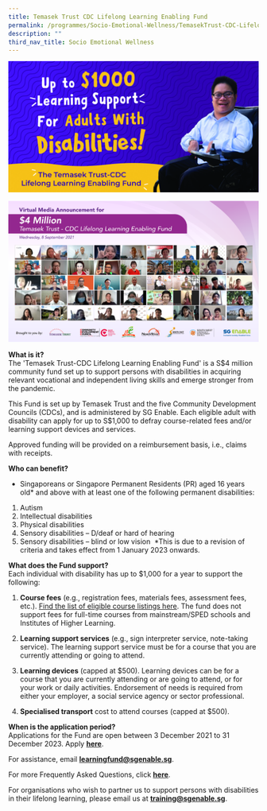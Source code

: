 ```yaml
---
title: Temasek Trust CDC Lifelong Learning Enabling Fund
permalink: /programmes/Socio-Emotional-Wellness/TemasekTrust-CDC-LifelongLearning-Fund/
description: ""
third_nav_title: Socio Emotional Wellness
---
```

![Temasek Trust-CDC Lifelong Learning Enabling Fund](/images/Programmes/tt-cdc-web-banner-2481-x-1301.jpg)

![CDC Group Photo](/images/Programmes/tt-cdc-group-photo-(all-attendees).png)

**What is it?**  
The 'Temasek Trust-CDC Lifelong Learning Enabling Fund' is a S$4 million community fund set up to support persons with disabilities in acquiring relevant vocational and independent living skills and emerge stronger from the pandemic.  
  
This Fund is set up by Temasek Trust and the five Community Development Councils (CDCs), and is administered by SG Enable. Each eligible adult with disability can apply for up to S$1,000 to defray course-related fees and/or learning support devices and services.  
  
Approved funding will be provided on a reimbursement basis, i.e., claims with receipts.  
   
**Who can benefit?**  

* Singaporeans or Singapore Permanent Residents (PR) aged 16 years old\* and above with at least one of the following permanent disabilities:

1.  Autism
2.  Intellectual disabilities
3.  Physical disabilities
4.  Sensory disabilities – D/deaf or hard of hearing
5.  Sensory disabilities – blind or low vision 
*This is due to a revision of criteria and takes effect from 1 January 2023 onwards.

**What does the Fund support?**  
Each individual with disability has up to $1,000 for a year to support the following:

1. **Course fees** (e.g., registration fees, materials fees, assessment fees, etc.). [Find the list of eligible course listings here](https://www.sgenable.sg/docs/ttcdc-courses "Find the list of eligible course listings here"). The fund does not support fees for full-time courses from mainstream/SPED schools and Institutes of Higher Learning. 

2. **Learning support services** (e.g., sign interpreter service, note-taking service). The learning support service must be for a course that you are currently attending or going to attend. 

3. **Learning devices** (capped at $500). Learning devices can be for a course that you are currently attending or are going to attend, or for your work or daily activities. Endorsement of needs is required from either your employer, a social service agency or sector professional.

4. **Specialised transport** cost to attend courses (capped at $500).

  
**When is the application period?**  
Applications for the Fund are open between 3 December 2021 to 31 December 2023. Apply [**here**](https://go.gov.sg/tt-cdc-apply). 

For assistance, email [**learningfund@sgenable.sg**](mailto:learningfund@sgenable.sg). 

For more Frequently Asked Questions, click [**here**](https://www.sgenable.sg/your-first-stop/training-consultancy/enabling-academy/training/persons-with-disabilities/temasek-trust-cdc-lifelong-learning-enabling-fund/frequently-asked-questions). 

For organisations who wish to partner us to support persons with disabilities in their lifelong learning, please email us at [**training@sgenable.sg**](mailto:training@sgenable.sg).